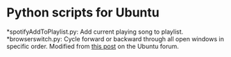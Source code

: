 # Python scripts for Ubuntu
*spotifyAddToPlaylist.py: Add current playing song to playlist.
*browserswitch.py: Cycle forward or backward through all open windows in specific order. Modified from [this post](https://ubuntuforums.org/showthread.php?t=1204947&p=10455867#post10455867) on the Ubuntu forum.

